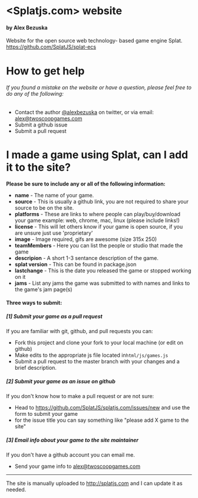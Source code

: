 # <Splatjs.com> website
#### by Alex Bezuska
 Website for the open source web technology- based game engine Splat. 
<https://github.com/SplatJS/splat-ecs>

# How to get help
###### If you found a mistake on the website or have a question, please feel free to do any of the following:

* Contact the author [@alexbezuska](https://twitter.com/alexbezuska) on twitter, or via email: <alex@twoscoopgames.com>
* Submit a github issue
* Submit a pull request

# I made a game using Splat, can I add it to the site?

**Please be sure to include any or all of the following information:**
* **name** - The name of your game.
* **source** - This is usually a github link, you are not required to share your source to be on the site.
* **platforms** - These are links to where people can play/buy/download your game example: web, chrome, mac, linux (please include links!)
* **license** - This will let others know if your game is open source, if you are unsure just use 'proprietary'
* **image** - Image required, gifs are awesome (size 315x 250)
* **teamMembers** - Here you can list the people or studio that made the game
* **descripion** - A short 1-3 sentance description of the game.
* **splat version** - This can be found in package.json
* **lastchange** - This is the date you released the game or stopped working on it
* **jams** - List any jams the game was submitted to with names and links to the game's jam page(s)

#### Three ways to submit:

##### [1] Submit your game as a pull request
If you are familiar with git, github, and pull requests you can:
* Fork this project and clone your fork to your local machine (or edit on github)
* Make edits to the appropriate js file located in`html/js/games.js`
* Submit a pull request to the master branch with your changes and a brief description.

##### [2] Submit your game as an issue on github
If you don't know how to make a pull request or are not sure:
* Head to <https://github.com/SplatJS/splatjs.com/issues/new> and use the form to submit your game
* for the issue title you can say something like "please add X game to the site"

##### [3] Email info about your game to the site maintainer
If you don't have a github account you can email me.
* Send your game info to <alex@twoscoopgames.com>

---

The site is manually uploaded to <http://splatjs.com> and I can update it as needed.
